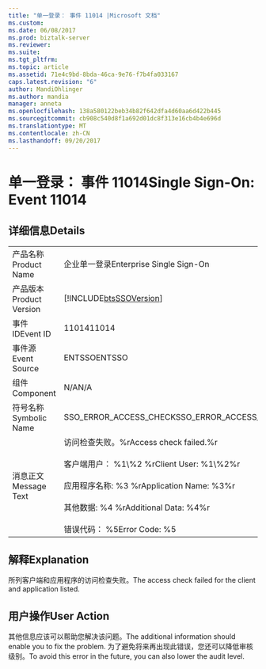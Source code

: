 ```yaml
---
title: "单一登录： 事件 11014 |Microsoft 文档"
ms.custom: 
ms.date: 06/08/2017
ms.prod: biztalk-server
ms.reviewer: 
ms.suite: 
ms.tgt_pltfrm: 
ms.topic: article
ms.assetid: 71e4c9bd-8bda-46ca-9e76-f7b4fa033167
caps.latest.revision: "6"
author: MandiOhlinger
ms.author: mandia
manager: anneta
ms.openlocfilehash: 138a580122beb34b82f642dfa4d60aa6d422b445
ms.sourcegitcommit: cb908c540d8f1a692d01dc8f313e16cb4b4e696d
ms.translationtype: MT
ms.contentlocale: zh-CN
ms.lasthandoff: 09/20/2017
---
```

# <a name="single-sign-on-event-11014"></a><span data-ttu-id="cc81e-102">单一登录： 事件 11014</span><span class="sxs-lookup"><span data-stu-id="cc81e-102">Single Sign-On: Event 11014</span></span>
## <a name="details"></a><span data-ttu-id="cc81e-103">详细信息</span><span class="sxs-lookup"><span data-stu-id="cc81e-103">Details</span></span>  
  
|||  
|-|-|  
|<span data-ttu-id="cc81e-104">产品名称</span><span class="sxs-lookup"><span data-stu-id="cc81e-104">Product Name</span></span>|<span data-ttu-id="cc81e-105">企业单一登录</span><span class="sxs-lookup"><span data-stu-id="cc81e-105">Enterprise Single Sign-On</span></span>|  
|<span data-ttu-id="cc81e-106">产品版本</span><span class="sxs-lookup"><span data-stu-id="cc81e-106">Product Version</span></span>|[!INCLUDE[btsSSOVersion](../includes/btsssoversion-md.md)]|  
|<span data-ttu-id="cc81e-107">事件 ID</span><span class="sxs-lookup"><span data-stu-id="cc81e-107">Event ID</span></span>|<span data-ttu-id="cc81e-108">11014</span><span class="sxs-lookup"><span data-stu-id="cc81e-108">11014</span></span>|  
|<span data-ttu-id="cc81e-109">事件源</span><span class="sxs-lookup"><span data-stu-id="cc81e-109">Event Source</span></span>|<span data-ttu-id="cc81e-110">ENTSSO</span><span class="sxs-lookup"><span data-stu-id="cc81e-110">ENTSSO</span></span>|  
|<span data-ttu-id="cc81e-111">组件</span><span class="sxs-lookup"><span data-stu-id="cc81e-111">Component</span></span>|<span data-ttu-id="cc81e-112">N/A</span><span class="sxs-lookup"><span data-stu-id="cc81e-112">N/A</span></span>|  
|<span data-ttu-id="cc81e-113">符号名称</span><span class="sxs-lookup"><span data-stu-id="cc81e-113">Symbolic Name</span></span>|<span data-ttu-id="cc81e-114">SSO_ERROR_ACCESS_CHECK</span><span class="sxs-lookup"><span data-stu-id="cc81e-114">SSO_ERROR_ACCESS_CHECK</span></span>|  
|<span data-ttu-id="cc81e-115">消息正文</span><span class="sxs-lookup"><span data-stu-id="cc81e-115">Message Text</span></span>|<span data-ttu-id="cc81e-116">访问检查失败。%r</span><span class="sxs-lookup"><span data-stu-id="cc81e-116">Access check failed.%r</span></span><br /><br /> <span data-ttu-id="cc81e-117">客户端用户： %1\\%2 %r</span><span class="sxs-lookup"><span data-stu-id="cc81e-117">Client User: %1\\%2%r</span></span><br /><br /> <span data-ttu-id="cc81e-118">应用程序名称: %3 %r</span><span class="sxs-lookup"><span data-stu-id="cc81e-118">Application Name: %3%r</span></span><br /><br /> <span data-ttu-id="cc81e-119">其他数据: %4 %r</span><span class="sxs-lookup"><span data-stu-id="cc81e-119">Additional Data: %4%r</span></span><br /><br /> <span data-ttu-id="cc81e-120">错误代码： %5</span><span class="sxs-lookup"><span data-stu-id="cc81e-120">Error Code: %5</span></span>|  
  
## <a name="explanation"></a><span data-ttu-id="cc81e-121">解释</span><span class="sxs-lookup"><span data-stu-id="cc81e-121">Explanation</span></span>  
 <span data-ttu-id="cc81e-122">所列客户端和应用程序的访问检查失败。</span><span class="sxs-lookup"><span data-stu-id="cc81e-122">The access check failed for the client and application listed.</span></span>  
  
## <a name="user-action"></a><span data-ttu-id="cc81e-123">用户操作</span><span class="sxs-lookup"><span data-stu-id="cc81e-123">User Action</span></span>  
 <span data-ttu-id="cc81e-124">其他信息应该可以帮助您解决该问题。</span><span class="sxs-lookup"><span data-stu-id="cc81e-124">The additional information should enable you to fix the problem.</span></span> <span data-ttu-id="cc81e-125">为了避免将来再出现此错误，您还可以降低审核级别。</span><span class="sxs-lookup"><span data-stu-id="cc81e-125">To avoid this error in the future, you can also lower the audit level.</span></span>